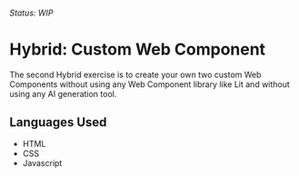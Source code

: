 ###### Status: WIP
# Hybrid: Custom Web Component

The second Hybrid exercise is to create your own two custom Web Components without using any Web Component library like Lit and without using any AI generation tool.

## Languages Used
- HTML
- CSS
- Javascript
